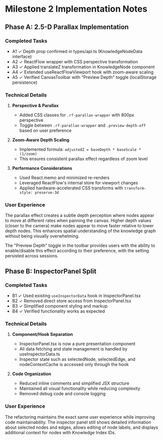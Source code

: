 # Milestone 2 Implementation Notes

## Phase A: 2.5-D Parallax Implementation

### Completed Tasks
- A1 ✓ Depth prop confirmed in types/api.ts (KnowledgeNodeData interface)
- A2 ✓ ReactFlow wrapper with CSS perspective transformation
- A3 ✓ Applied translateZ transformation in KnowledgeNode component
- A4 ✓ Extended useReactFlowViewport hook with zoom-aware scaling 
- A5 ✓ Verified CanvasToolbar with "Preview Depth" toggle (localStorage persistence)

### Technical Details
1. **Perspective & Parallax**
   - Added CSS classes for `.rf-parallax-wrapper` with 800px perspective
   - Toggle between `.rf-parallax-wrapper` and `.preview-depth-off` based on user preference

2. **Zoom-Aware Depth Scaling**
   - Implemented formula: `adjustedZ = baseDepth * baseScale * (1/zoom)`
   - This ensures consistent parallax effect regardless of zoom level
   
3. **Performance Considerations**
   - Used React.memo and minimized re-renders
   - Leveraged ReactFlow's internal store for viewport changes
   - Applied hardware-accelerated CSS transforms with `transform-style: preserve-3d`

### User Experience
The parallax effect creates a subtle depth perception where nodes appear to move at different rates when panning the canvas. Higher depth values (closer to the camera) make nodes appear to move faster relative to lower depth nodes. This enhances spatial understanding of the knowledge graph without being visually overwhelming.

The "Preview Depth" toggle in the toolbar provides users with the ability to enable/disable this effect according to their preference, with the setting persisted across sessions. 

## Phase B: InspectorPanel Split

### Completed Tasks
- B1 ✓ Used existing `useInspectorData` hook in InspectorPanel.tsx
- B2 ✓ Removed direct store access from InspectorPanel.tsx
- B3 ✓ Simplified component styling and markup
- B4 ✓ Verified functionality works as expected

### Technical Details
1. **Component/Hook Separation**
   - InspectorPanel.tsx is now a pure presentation component
   - All data fetching and state management is handled by useInspectorData.ts
   - Inspector state such as selectedNode, selectedEdge, and nodeContextCache is accessed only through the hook

2. **Code Organization**
   - Reduced inline comments and simplified JSX structure
   - Maintained all visual functionality while reducing complexity
   - Removed debug code and console logging

### User Experience
The refactoring maintains the exact same user experience while improving code maintainability. The inspector panel still shows detailed information about selected nodes and edges, allows editing of node labels, and displays additional context for nodes with Knowledge Index IDs. 